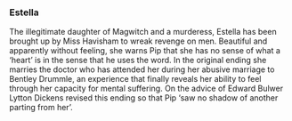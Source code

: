 ### Estella

The illegitimate daughter of Magwitch and a murderess, Estella has been brought up by Miss Havisham to wreak revenge on men. Beautiful and apparently without feeling, she warns Pip that she has no sense of what a ‘heart’ is in the sense that he uses the word. In the original ending she marries the doctor who has attended her during her abusive marriage to Bentley Drummle, an experience that finally reveals her ability to feel through her capacity for mental suffering. On the advice of Edward Bulwer Lytton Dickens revised this ending so that Pip ‘saw no shadow of another parting from her’.
